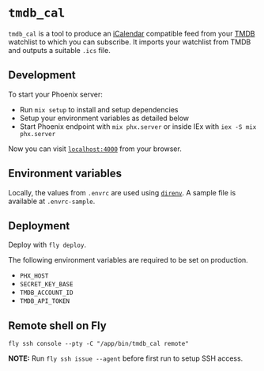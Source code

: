 # `tmdb_cal`

`tmdb_cal` is a tool to produce an [iCalendar] compatible feed from your [TMDB]
watchlist to which you can subscribe. It imports your watchlist from TMDB and
outputs a suitable `.ics` file.

## Development

To start your Phoenix server:

* Run `mix setup` to install and setup dependencies
* Setup your environment variables as detailed below
* Start Phoenix endpoint with `mix phx.server` or inside IEx with `iex -S mix phx.server`

Now you can visit [`localhost:4000`](http://localhost:4000) from your browser.

## Environment variables

Locally, the values from `.envrc` are used using [`direnv`]. A sample file is
available at `.envrc-sample`.

## Deployment

Deploy with `fly deploy`.

The following environment variables are required to be set on production.

- `PHX_HOST`
- `SECRET_KEY_BASE`
- `TMDB_ACCOUNT_ID`
- `TMDB_API_TOKEN`

## Remote shell on Fly

    fly ssh console --pty -C "/app/bin/tmdb_cal remote"

**NOTE:** Run `fly ssh issue --agent` before first run to setup SSH access.

[`direnv`]: https://direnv.net/
[iCalendar]: https://en.wikipedia.org/wiki/ICalendar
[TMDB]: https://www.themoviedb.org/
